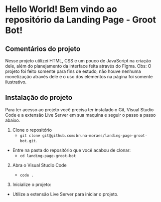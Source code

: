 # Hello World! Bem vindo ao repositório da Landing Page - Groot Bot!

## Comentários do projeto

Nesse projeto utilizei HTML, CSS e um pouco de JavaScript na criação dele, além do planejamento da interface feita através do Figma. 
Obs: O projeto foi feito somente para fins de estudo, não houve nenhuma monetização através dele e o uso dos elementos na página foi somente ilustrativo.



## Instalação do projeto

Para ter acesso ao projeto você precisa ter instalado o Git, Visual Studio Code e a extensão Live Server em sua maquina e seguir o passo a passo abaixo.

1. Clone o repositório
   * `git clone git@github.com:bruna-moraes/landing-page-groot-bot.git`.
  * Entre na pasta do repositório que você acabou de clonar:
    * `cd landing-page-groot-bot`

2. Abra o Visual Studio Code
   * `code .`

3. Inicialize o projeto:
  * Utilize a extensão Live Server para iniciar o projeto.
    
